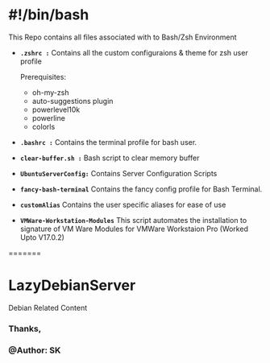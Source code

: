 # #!/bin/bash

This Repo contains all files associated with to Bash/Zsh Environment

- **`.zshrc :`** Contains all the custom configuraions & theme for zsh user profile

    Prerequisites:
    - oh-my-zsh
    - auto-suggestions plugin
    - powerlevel10k
    - powerline
    - colorls

- **`.bashrc :`** Contains the terminal profile for bash user. 

- **`clear-buffer.sh :`** Bash script to clear memory buffer

- **`UbuntuServerConfig:`** Contains Server Configuration Scripts

- **`fancy-bash-terminal`** Contains the fancy config profile for Bash Terminal.
 
- **`customAlias`** Contains the user specific aliases for ease of use

- **`VMWare-Workstation-Modules`** This script automates the installation to signature of VM Ware Modules for VMWare Workstaion Pro (Worked Upto V17.0.2)


=======
# LazyDebianServer
Debian Related Content
### Thanks,

### @Author: SK